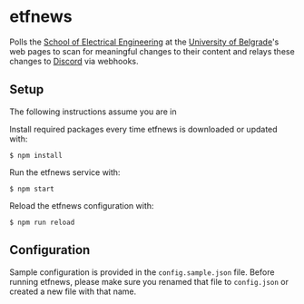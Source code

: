 # etfnews
Polls the [School of Electrical Engineering](https://etf.bg.ac.rs/) at the [University of Belgrade](http://bg.ac.rs/)'s web pages to scan for meaningful changes to their content and relays these changes to [Discord](https://discord.com/) via webhooks.

## Setup
The following instructions assume you are in 

Install required packages every time etfnews is downloaded or updated with:
```console
$ npm install
```
Run the etfnews service with:
```console
$ npm start
```
Reload the etfnews configuration with:
```console
$ npm run reload
```

## Configuration
Sample configuration is provided in the `config.sample.json` file. Before running etfnews, please make sure you renamed that file to `config.json` or created a new file with that name.
